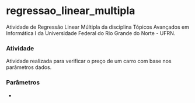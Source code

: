 # regressao_linear_multipla

Atividade de Regressão Linear Múltipla da disciplina Tópicos Avançados em Informática I da Universidade Federal do Rio Grande do Norte - UFRN.

### Atividade

Atividade realizada para verificar o preço de um carro com base nos parâmetros dados.

### Parâmetros

* 
